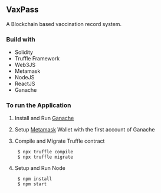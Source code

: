 ## VaxPass
A Blockchain based vaccination record system.

### Build with
- Solidity
- Truffle Framework
- Web3JS
- Metamask
- NodeJS
- ReactJS
- Ganache

### To run the Application
1. Install and Run [Ganache](https://trufflesuite.com/ganache/index.html)
2. Setup [Metamask](https://metamask.io) Wallet with the first account of Ganache
3. Compile and Migrate Truffle contract

        $ npx truffle compile
        $ npx truffle migrate

4. Setup and Run Node

        $ npm install
        $ npm start